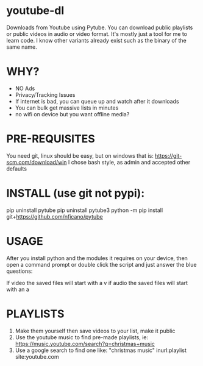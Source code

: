 # youtube-dl
Downloads from Youtube using Pytube.   You can download public playlists or public videos in audio or video format.    It's mostly just a tool for me to learn code. I know other variants already exist such as the binary of the same name.

# WHY?
* NO Ads
* Privacy/Tracking Issues
* If internet is bad, you can queue up and watch after it downloads
* You can bulk get massive lists in minutes
* no wifi on device but you want offline media?

# PRE-REQUISITES
You need git, linux should be easy, but on windows that is:
https://git-scm.com/download/win
I chose bash style, as admin and accepted other defaults

# INSTALL (use git not pypi):
pip uninstall pytube
pip uninstall pytube3
python -m pip install git+https://github.com/nficano/pytube

# USAGE

After you  install python and the modules it requires on your device, then open a command prompt or double click the script and just answer the blue questions:

If video the saved files will start with a v
if audio the saved files will start with an a

# PLAYLISTS

1. Make them yourself then save videos to your list, make it public
2. Use the youtube music to find pre-made playlists, ie: https://music.youtube.com/search?q=christmas+music
3. Use a google search to find one like:   "christmas music" inurl:playlist site:youtube.com



